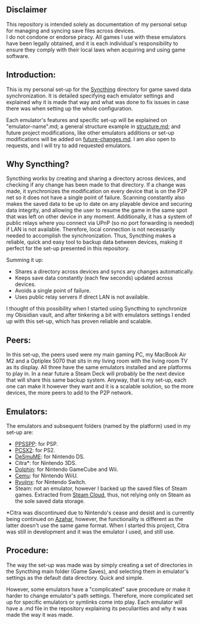 ## Disclaimer

This repository is intended solely as documentation of my personal setup for managing and syncing save files across devices.  
I do not condone or endorse piracy. All games I use with these emulators have been legally obtained, and it is each individual's responsibility to ensure they comply with their local laws when acquiring and using game software.

## Introduction:

This is my personal set-up for the [Syncthing](https://github.com/syncthing/syncthing) directory for game saved data synchronization. It is detailed specifying each emulator settings and explained why it is made that way and what was done to fix issues in case there was when setting up the whole configuration. 

Each emulator's features and specific set-up will be explained on "emulator-name".md; a general structure example in [structure.md](structure.md); and future project modifications, like other emulators additions or set-up modifications will be added on [future-changes.md](future-changes.md). I am also open to requests, and I will try to add requested emulators.

## Why Syncthing?

Syncthing works by creating and sharing a directory across devices, and checking if any change has been made to that directory. If a change was made, it synchronizes the modification on every device that is on the P2P net so it does not have a single point of failure. Scanning constantly also makes the saved data to be up to date on any playable device and securing data integrity, and allowing the user to resume the game in the same spot that was left on other device in any moment. Additionally, it has a system of public relays where you connect via UPnP (so no port forwarding is needed) if LAN is not available. Therefore, local connection is not necessarily needed to accomplish the synchronization. Thus, Syncthing makes a reliable, quick and easy tool to backup data between devices, making it perfect for the set-up presented in this repository. 

Summing it up:

- Shares a directory across devices and syncs any changes automatically.
- Keeps save data constantly (each few seconds) updated across devices.
- Avoids a single point of failure. 
- Uses public relay servers if direct LAN is not available.

I thought of this possibility when I started using Syncthing to synchronize my Obisidian vault, and after tinkering a bit with emulators settings I ended up with this set-up, which has proven reliable and scalable. 

## Peers:

In this set-up, the peers used were my main gaming PC, my MacBook Air M2 and a Optiplex 5070 that sits in my living room with the living room TV as its display. All three have the same emulators installed and are platforms to play in. In a near future a Steam Deck will probably be the next device that will share this same backup system. Anyway, that is my set-up, each one can make it however they want and it is a scalable solution, so the more devices, the more peers to add to the P2P network. 

## Emulators:

The emulators and subsequent folders (named by the platform) used in my set-up are:

- [PPSSPP](https://github.com/hrydgard/ppsspp): for PSP.
- [PCSX2](https://github.com/PCSX2/pcsx2): for PS2.
- [DeSmuME](https://github.com/TASEmulators/desmume): for Nintendo DS.
- Citra*: for Nintendo 3DS.
- [Dolphin](https://github.com/dolphin-emu/dolphin): for Nintendo GameCube and Wii.
- [Cemu](https://github.com/cemu-project/Cemu): for Nintendo WiiU.
- [Ryujinx](https://git.ryujinx.app/ryubing/ryujinx/-/tree/master): for Nintendo Switch.
- Steam: not an emulator, however I backed up the saved files of Steam games. Extracted from [Steam Cloud](https://store.steampowered.com/account/remotestorage), thus, not relying only on Steam as the sole saved data storage.
  
*Citra was discontinued due to Nintendo's cease and desist and is currently being continued on [Azahar](https://github.com/azahar-emu/azahar), however, the functionality is different as the latter doesn't use the same game format. When I started this project, Citra was still in development and it was the emulator I used, and still use. 


## Procedure:

The way the set-up was made was by simply creating a set of directories in the Syncthing main folder (Game Saves), and selecting them in emulator's settings as the default data directory. Quick and simple. 
   
However, some emulators have a "complicated" save procedure or make it harder to change emulator's path settings. Therefore, more complicated set up for specific emulators or symlinks come into play. Each emulator will have a .md file in the repository explaining its peculiarities and why it was made the way it was made. 
